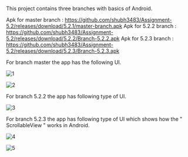 This project contains three branches with basics of Android.

Apk for master branch : https://github.com/shubh3483/Assignment-5.2/releases/download/5.2.1/master-branch.apk
Apk for 5.2.2 branch : https://github.com/shubh3483/Assignment-5.2/releases/download/5.2.2/Branch-5.2.2.apk
Apk for 5.2.3 branch : https://github.com/shubh3483/Assignment-5.2/releases/download/5.2.3/Branch-5.2.3.apk

For branch master the app has the following UI.

![1](https://user-images.githubusercontent.com/65455693/116394966-26aacb00-a841-11eb-9103-7066600da29e.JPG)

![2](https://user-images.githubusercontent.com/65455693/116394999-2f030600-a841-11eb-8f8e-fc036221a29c.JPG)


For branch 5.2.2 the app has following type of UI.

![3](https://user-images.githubusercontent.com/65455693/116395013-34f8e700-a841-11eb-9f41-d0b93ddae1a6.JPG)


For branch 5.2.3 the app has following type of UI which shows how the " ScrollableView " works in Android.

![4](https://user-images.githubusercontent.com/65455693/116395042-3d512200-a841-11eb-9102-a6a5d1f76908.JPG)

![5](https://user-images.githubusercontent.com/65455693/116395062-43df9980-a841-11eb-9977-88e8293786ba.JPG)
